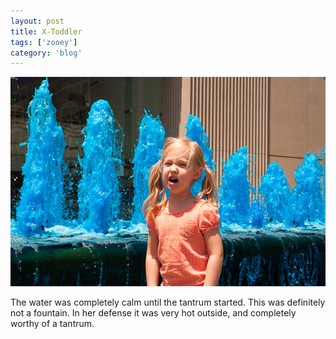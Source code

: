 ```yaml
---
layout: post
title: X-Toddler
tags: ['zooey']
category: 'blog'
---
```


![X-Toddler](/media/2012/20120707-6487-600px.jpg)

The water was completely calm until the tantrum started. This was
definitely not a fountain. In her defense it was very hot outside, and
completely worthy of a tantrum.

